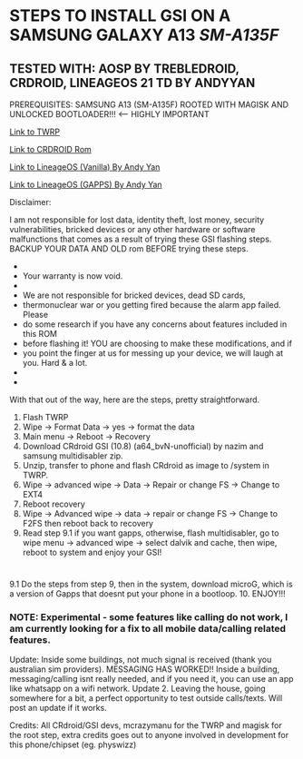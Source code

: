 # STEPS TO INSTALL GSI ON A SAMSUNG GALAXY A13 *SM-A135F*
## TESTED WITH: AOSP BY TREBLEDROID, CRDROID, LINEAGEOS 21 TD BY ANDYYAN
PREREQUISITES: SAMSUNG A13 (SM-A135F) ROOTED WITH MAGISK AND UNLOCKED BOOTLOADER!!! <-- HIGHLY IMPORTANT


[Link to TWRP](https://xdaforums.com/t/recovery-twrp-3-6-11-unofficial-for-samsung-a135f-a13.4485961/)

[Link to CRDROID Rom](https://github.com/naz664/crDroid_gsi/releases)

[Link to LineageOS (Vanilla) By Andy Yan](https://sourceforge.net/projects/andyyan-gsi/files/lineage-21-td/lineage-21.0-20241118-UNOFFICIAL-a64_bvS.img.gz/download)

[Link to LineageOS (GAPPS) By Andy Yan](https://sourceforge.net/projects/andyyan-gsi/files/lineage-21-td/lineage-21.0-20241118-UNOFFICIAL-a64_bgN-signed.img.gz/download)

Disclaimer:

I am not responsible for lost data, identity theft, lost money, security vulnerabilities, bricked devices or any other hardware or software malfunctions that comes as a result of trying these GSI flashing steps.
BACKUP YOUR DATA AND OLD rom BEFORE trying these steps.

 *
 * Your warranty is now void.
 *
 * We are not responsible for bricked devices, dead SD cards,
 * thermonuclear war or you getting fired because the alarm app failed. Please
 * do some research if you have any concerns about features included in this ROM
 * before flashing it! YOU are choosing to make these modifications, and if
 * you point the finger at us for messing up your device, we will laugh at you. Hard & a lot.
 *
 *

With that out of the way, here are the steps, pretty straightforward.

1. Flash TWRP
2. Wipe -> Format Data -> yes -> format the data
3. Main menu -> Reboot -> Recovery
4. Download CRdroid GSI (10.8) (a64_bvN-unofficial) by nazim and samsung multidisabler zip.
5. Unzip, transfer to phone and flash CRdroid as image to /system in TWRP.
6. Wipe -> advanced wipe -> Data -> Repair or change FS -> Change to EXT4
7. Reboot recovery
8. Wipe -> Advanced wipe -> data -> repair or change FS -> Change to F2FS then reboot back to recovery
9. Read step 9.1 if you want gapps, otherwise, flash multidisabler, go to wipe menu -> advanced wipe -> select dalvik and cache, then wipe, reboot to system and enjoy your GSI!
# 
9.1 Do the steps from step 9, then in the system, download microG, which is a version of Gapps that doesnt put your phone in a bootloop.
10. ENJOY!!!

### NOTE: Experimental - some features like calling do not work, I am currently looking for a fix to all mobile data/calling related features. 
 Update: Inside some buildings, not much signal is received (thank you australian sim providers).  MESSAGING HAS WORKED!! Inside a building,  messaging/calling isnt really needed, and if you need it, you can use an app like whatsapp on a wifi network.
 Update 2. Leaving the house, going somewhere for a bit, a perfect opportunity to test outside calls/texts. Will post an update if it works.

Credits: All CRdroid/GSI devs, mcrazymanu for the TWRP and magisk for the root step, extra credits goes out to anyone involved in development for this phone/chipset (eg. physwizz)